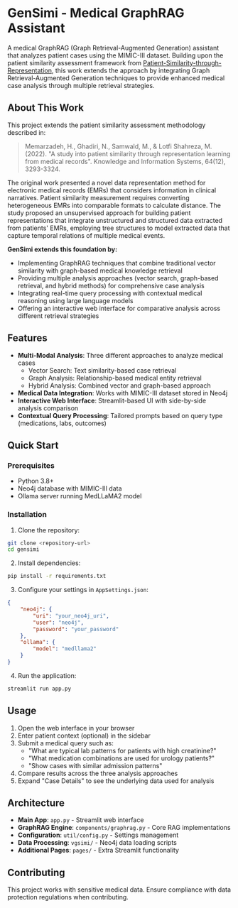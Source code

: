 # GenSimi - Medical GraphRAG Assistant

A medical GraphRAG (Graph Retrieval-Augmented Generation) assistant that analyzes patient cases using the MIMIC-III dataset. Building upon the patient similarity assessment framework from [Patient-Similarity-through-Representation](https://github.com/HodaMemar/Patient-Similarity-through-Representation), this work extends the approach by integrating Graph Retrieval-Augmented Generation techniques to provide enhanced medical case analysis through multiple retrieval strategies.

## About This Work

This project extends the patient similarity assessment methodology described in:

> Memarzadeh, H., Ghadiri, N., Samwald, M., & Lotfi Shahreza, M. (2022). "A study into patient similarity through representation learning from medical records". Knowledge and Information Systems, 64(12), 3293-3324.

The original work presented a novel data representation method for electronic medical records (EMRs) that considers information in clinical narratives. Patient similarity measurement requires converting heterogeneous EMRs into comparable formats to calculate distance. The study proposed an unsupervised approach for building patient representations that integrate unstructured and structured data extracted from patients' EMRs, employing tree structures to model extracted data that capture temporal relations of multiple medical events.

**GenSimi extends this foundation by:**
- Implementing GraphRAG techniques that combine traditional vector similarity with graph-based medical knowledge retrieval
- Providing multiple analysis approaches (vector search, graph-based retrieval, and hybrid methods) for comprehensive case analysis  
- Integrating real-time query processing with contextual medical reasoning using large language models
- Offering an interactive web interface for comparative analysis across different retrieval strategies

## Features

- **Multi-Modal Analysis**: Three different approaches to analyze medical cases
  - Vector Search: Text similarity-based case retrieval
  - Graph Analysis: Relationship-based medical entity retrieval  
  - Hybrid Analysis: Combined vector and graph-based approach
- **Medical Data Integration**: Works with MIMIC-III dataset stored in Neo4j
- **Interactive Web Interface**: Streamlit-based UI with side-by-side analysis comparison
- **Contextual Query Processing**: Tailored prompts based on query type (medications, labs, outcomes)

## Quick Start

### Prerequisites

- Python 3.8+
- Neo4j database with MIMIC-III data
- Ollama server running MedLLaMA2 model

### Installation

1. Clone the repository:
```bash
git clone <repository-url>
cd gensimi
```

2. Install dependencies:
```bash
pip install -r requirements.txt
```

3. Configure your settings in `AppSettings.json`:
```json
{
    "neo4j": {
        "uri": "your_neo4j_uri",
        "user": "neo4j",
        "password": "your_password"
    },
    "ollama": {
        "model": "medllama2"
    }
}
```

4. Run the application:
```bash
streamlit run app.py
```

## Usage

1. Open the web interface in your browser
2. Enter patient context (optional) in the sidebar
3. Submit a medical query such as:
   - "What are typical lab patterns for patients with high creatinine?"
   - "What medication combinations are used for urology patients?"
   - "Show cases with similar admission patterns"
4. Compare results across the three analysis approaches
5. Expand "Case Details" to see the underlying data used for analysis

## Architecture

- **Main App**: `app.py` - Streamlit web interface
- **GraphRAG Engine**: `components/graphrag.py` - Core RAG implementations
- **Configuration**: `util/config.py` - Settings management
- **Data Processing**: `vgsimi/` - Neo4j data loading scripts
- **Additional Pages**: `pages/` - Extra Streamlit functionality

## Contributing

This project works with sensitive medical data. Ensure compliance with data protection regulations when contributing.